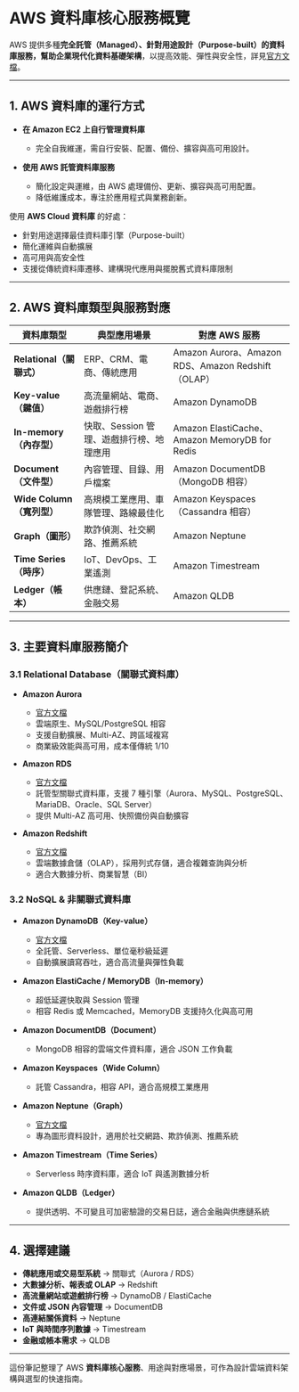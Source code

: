 # AWS 資料庫核心服務概覽

AWS 提供多種**完全託管（Managed）、針對用途設計（Purpose-built）**的資料庫服務，幫助企業**現代化資料基礎架構**，以提高效能、彈性與安全性，詳見[官方文檔](https://aws.amazon.com/tw/products/databases/)。

---

## 1. AWS 資料庫的運行方式

* **在 Amazon EC2 上自行管理資料庫**

  * 完全自我維運，需自行安裝、配置、備份、擴容與高可用設計。
* **使用 AWS 託管資料庫服務**

  * 簡化設定與運維，由 AWS 處理備份、更新、擴容與高可用配置。
  * 降低維護成本，專注於應用程式與業務創新。

使用 **AWS Cloud 資料庫** 的好處：

* 針對用途選擇最佳資料庫引擎（Purpose-built）
* 簡化運維與自動擴展
* 高可用與高安全性
* 支援從傳統資料庫遷移、建構現代應用與擺脫舊式資料庫限制

---

## 2. AWS 資料庫類型與服務對應

| 資料庫類型                | 典型應用場景                   | 對應 AWS 服務                                      |
| -------------------- | ------------------------ | ---------------------------------------------- |
| **Relational（關聯式）**  | ERP、CRM、電商、傳統應用          | Amazon Aurora、Amazon RDS、Amazon Redshift（OLAP） |
| **Key-value（鍵值）**    | 高流量網站、電商、遊戲排行榜           | Amazon DynamoDB                                |
| **In-memory（內存型）**   | 快取、Session 管理、遊戲排行榜、地理應用 | Amazon ElastiCache、Amazon MemoryDB for Redis   |
| **Document（文件型）**    | 內容管理、目錄、用戶檔案             | Amazon DocumentDB（MongoDB 相容）                  |
| **Wide Column（寬列型）** | 高規模工業應用、車隊管理、路線最佳化       | Amazon Keyspaces（Cassandra 相容）                 |
| **Graph（圖形）**        | 欺詐偵測、社交網路、推薦系統           | Amazon Neptune                                 |
| **Time Series（時序）**  | IoT、DevOps、工業遙測          | Amazon Timestream                              |
| **Ledger（帳本）**       | 供應鏈、登記系統、金融交易            | Amazon QLDB                                    |

---

## 3. 主要資料庫服務簡介

### 3.1 Relational Database（關聯式資料庫）

* **Amazon Aurora**
  * [官方文檔](https://aws.amazon.com/tw/rds/aurora/)
  * 雲端原生、MySQL/PostgreSQL 相容
  * 支援自動擴展、Multi-AZ、跨區域複寫
  * 商業級效能與高可用，成本僅傳統 1/10

* **Amazon RDS**
  * [官方文檔](https://docs.aws.amazon.com/AmazonRDS/latest/UserGuide/Welcome.html)
  * 託管型關聯式資料庫，支援 7 種引擎（Aurora、MySQL、PostgreSQL、MariaDB、Oracle、SQL Server）
  * 提供 Multi-AZ 高可用、快照備份與自動擴容

* **Amazon Redshift**
  * [官方文檔](https://aws.amazon.com/tw/redshift/)
  * 雲端數據倉儲（OLAP），採用列式存儲，適合複雜查詢與分析
  * 適合大數據分析、商業智慧（BI）

### 3.2 NoSQL & 非關聯式資料庫

* **Amazon DynamoDB（Key-value）**
  * [官方文檔](https://aws.amazon.com/tw/dynamodb/)
  * 全託管、Serverless、單位毫秒級延遲
  * 自動擴展讀寫吞吐，適合高流量與彈性負載

* **Amazon ElastiCache / MemoryDB（In-memory）**

  * 超低延遲快取與 Session 管理
  * 相容 Redis 或 Memcached，MemoryDB 支援持久化與高可用

* **Amazon DocumentDB（Document）**

  * MongoDB 相容的雲端文件資料庫，適合 JSON 工作負載

* **Amazon Keyspaces（Wide Column）**

  * 託管 Cassandra，相容 API，適合高規模工業應用

* **Amazon Neptune（Graph）**
  * [官方文檔](https://aws.amazon.com/tw/neptune/)
  * 專為圖形資料設計，適用於社交網路、欺詐偵測、推薦系統

* **Amazon Timestream（Time Series）**

  * Serverless 時序資料庫，適合 IoT 與遙測數據分析

* **Amazon QLDB（Ledger）**

  * 提供透明、不可變且可加密驗證的交易日誌，適合金融與供應鏈系統

---

## 4. 選擇建議

* **傳統應用或交易型系統** → 關聯式（Aurora / RDS）
* **大數據分析、報表或 OLAP** → Redshift
* **高流量網站或遊戲排行榜** → DynamoDB / ElastiCache
* **文件或 JSON 內容管理** → DocumentDB
* **高連結關係資料** → Neptune
* **IoT 與時間序列數據** → Timestream
* **金融或帳本需求** → QLDB

---

這份筆記整理了 AWS **資料庫核心服務**、用途與對應場景，可作為設計雲端資料架構與選型的快速指南。
